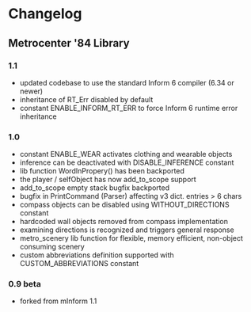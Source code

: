 # Changelog

## Metrocenter '84 Library

### 1.1

* updated codebase to use the standard Inform 6 compiler (6.34 or newer)
* inheritance of RT_Err disabled by default
* constant ENABLE_INFORM_RT_ERR to force Inform 6 runtime error inheritance

### 1.0

* constant ENABLE_WEAR activates clothing and wearable objects
* inference can be deactivated with DISABLE_INFERENCE constant
* lib function WordInPropery() has been backported
* the player / selfObject has now add_to_scope support
* add_to_scope empty stack bugfix backported
* bugfix in PrintCommand (Parser) affecting v3 dict. entries > 6 chars
* compass objects can be disabled using WITHOUT_DIRECTIONS constant
* hardcoded wall objects removed from compass implementation
* examining directions is recognized and triggers general response
* metro_scenery lib function for flexible, memory efficient, non-object consuming scenery
* custom abbreviations definition supported with CUSTOM_ABBREVIATIONS constant

### 0.9 beta

* forked from mInform 1.1
